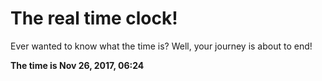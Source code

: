 # The real time clock!

Ever wanted to know what the time is? Well, your journey is about to end!

**The time is Nov 26, 2017, 06:24**